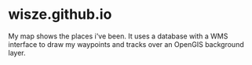 # wisze.github.io

My map shows the places i've been. It uses a database with a WMS interface to
draw my waypoints and tracks over an OpenGIS background layer.  
